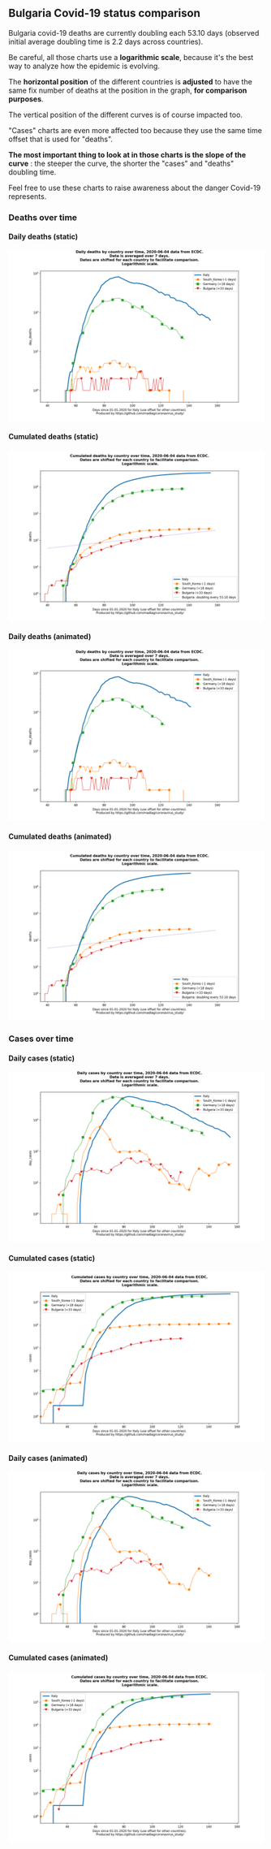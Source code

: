 ## Bulgaria Covid-19 status comparison 

Bulgaria covid-19 deaths are currently doubling each 53.10 days (observed initial average doubling time is 2.2 days across countries).



Be careful, all those charts use a **logarithmic scale**, because it's the best way to analyze how the epidemic is evolving.
 
The **horizontal position** of the different countries is **adjusted** to have the same fix number of deaths at the position in the graph, **for comparison purposes**.

The vertical position of the different curves is of course impacted too.

"Cases" charts are even more affected too because they use the same time offset that is used for "deaths".

**The most important thing to look at in those charts is the slope of the curve** : the steeper the curve, the shorter the "cases" and "deaths" doubling time.

Feel free to use these charts to raise awareness about the danger Covid-19 represents. 


 
### Deaths over time
 
#### Daily deaths (static)
![Bulgaria covid-19 daily deaths static chart](https://raw.githubusercontent.com/madlag/coronavirus_study/master/notebooks/graphs/2020-06-04/countries/Bulgaria/2020-06-04_Bulgaria_day_deaths.png "Bulgaria covid-19 day_deaths static chart")   
 
#### Cumulated deaths (static)
![Bulgaria covid-19 cumulated deaths static chart](https://raw.githubusercontent.com/madlag/coronavirus_study/master/notebooks/graphs/2020-06-04/countries/Bulgaria/2020-06-04_Bulgaria_deaths.png "Bulgaria covid-19 deaths static chart")   
 
#### Daily deaths (animated)
![Bulgaria covid-19 daily deaths animated chart](https://raw.githubusercontent.com/madlag/coronavirus_study/master/notebooks/graphs/2020-06-04/countries/Bulgaria/2020-06-04_Bulgaria_day_deaths.gif "Bulgaria covid-19 day_deaths animated chart")   
 
#### Cumulated deaths (animated)
![Bulgaria covid-19 cumulated deaths animated chart](https://raw.githubusercontent.com/madlag/coronavirus_study/master/notebooks/graphs/2020-06-04/countries/Bulgaria/2020-06-04_Bulgaria_deaths.gif "Bulgaria covid-19 deaths animated chart")   

 
### Cases over time
 
#### Daily cases (static)
![Bulgaria covid-19 daily cases static chart](https://raw.githubusercontent.com/madlag/coronavirus_study/master/notebooks/graphs/2020-06-04/countries/Bulgaria/2020-06-04_Bulgaria_day_cases.png "Bulgaria covid-19 day_cases static chart")   
 
#### Cumulated cases (static)
![Bulgaria covid-19 cumulated cases static chart](https://raw.githubusercontent.com/madlag/coronavirus_study/master/notebooks/graphs/2020-06-04/countries/Bulgaria/2020-06-04_Bulgaria_cases.png "Bulgaria covid-19 cases static chart")   
 
#### Daily cases (animated)
![Bulgaria covid-19 daily cases animated chart](https://raw.githubusercontent.com/madlag/coronavirus_study/master/notebooks/graphs/2020-06-04/countries/Bulgaria/2020-06-04_Bulgaria_day_cases.gif "Bulgaria covid-19 day_cases animated chart")   
 
#### Cumulated cases (animated)
![Bulgaria covid-19 cumulated cases animated chart](https://raw.githubusercontent.com/madlag/coronavirus_study/master/notebooks/graphs/2020-06-04/countries/Bulgaria/2020-06-04_Bulgaria_cases.gif "Bulgaria covid-19 cases animated chart")   

